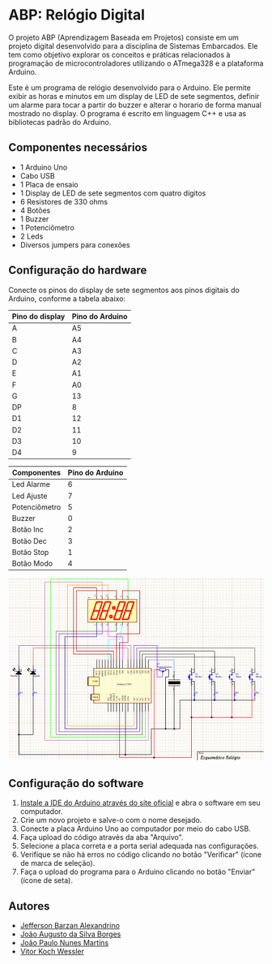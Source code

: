 # ABP: Relógio Digital

O projeto ABP (Aprendizagem Baseada em Projetos) consiste em um projeto digital desenvolvido para a disciplina de Sistemas Embarcados. Ele tem como objetivo explorar os conceitos e práticas relacionados à programação de microcontroladores utilizando o ATmega328 e a plataforma Arduino.

Este é um programa de relógio desenvolvido para o Arduino. Ele permite exibir as horas e minutos em um display de LED de sete segmentos, definir um alarme para tocar a partir do buzzer e alterar o horario de forma manual mostrado no display. O programa é escrito em linguagem C++ e usa as bibliotecas padrão do Arduino.

## Componentes necessários
* 1 Arduino Uno 
* Cabo USB
* 1 Placa de ensaio
* 1 Display de LED de sete segmentos com quatro dígitos
* 6 Resistores de 330 ohms 
* 4 Botões
* 1 Buzzer
* 1 Potenciômetro 
* 2 Leds
* Diversos jumpers para conexões

## Configuração do hardware
Conecte os pinos do display de sete segmentos aos pinos digitais do Arduino, conforme a tabela abaixo:

|Pino do display |	Pino do Arduino   |
|----------------|-------------------- |
|              A | A5   |
|              B | A4   |	
|              C | A3   |	
|              D | A2   |	
|              E | A1   |	
|              F | A0   |  	
|              G | 13   |
|             DP | 8	   |
|             D1 | 12   |
|             D2 | 11   |
|             D3 | 10   |
|             D4 | 9    |

|Componentes     |	Pino do Arduino   |
|----------------|-------------------- |
|      Led Alarme| 6                   |
|      Led Ajuste| 7	                  |
|   Potenciômetro| 5	                  |
|          Buzzer| 0	                  |	
|       Botão Inc| 2                   |
|       Botão Dec| 3                   |
|      Botão Stop| 1                   |
|      Botão Modo| 4                   |

![Esquemático do Relógio](/relogioesq.png)

## Configuração do software
1. [Instale a IDE do Arduino através do site oficial](https://www.arduino.cc/en/software) e abra o software em seu computador.
2. Crie um novo projeto e salve-o com o nome desejado.
3. Conecte a placa Arduino Uno ao computador por meio do cabo USB.
4. Faça upload do código através da aba "Arquivo".
5. Selecione a placa correta e a porta serial adequada nas configurações.
6. Verifique se não há erros no código clicando no botão "Verificar" (ícone de marca de seleção).
7. Faça o upload do programa para o Arduino clicando no botão "Enviar" (ícone de seta).

## Autores
- [Jefferson Barzan Alexandrino](https://github.com/JeffAlexandrino)
- [João Augusto da Silva Borges](https://github.com/autor2)
- [João Paulo Nunes Martins](https://github.com/joaopaulomts)
- [Vitor Koch Wessler](https://github.com/VitorKW)


